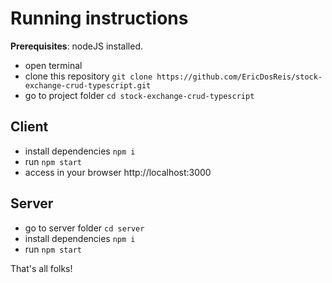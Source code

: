 # Running instructions

**Prerequisites**: nodeJS installed.

* open terminal
* clone this repository ```git clone https://github.com/EricDosReis/stock-exchange-crud-typescript.git```
* go to project folder ```cd stock-exchange-crud-typescript```

## Client

* install dependencies ```npm i```
* run ```npm start```
* access in your browser http://localhost:3000

## Server

* go to server folder ```cd server```
* install dependencies ```npm i```
* run ```npm start```

That's all folks!

